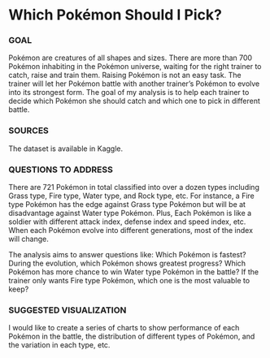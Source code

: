 # Which Pokémon Should I Pick?

### GOAL
Pokémon are creatures of all shapes and sizes. There are more than 700 Pokémon inhabiting in the Pokémon universe, waiting for the right trainer to catch, raise and train them. Raising Pokémon is not an easy task. The trainer will let her Pokémon battle with another trainer’s Pokémon to evolve into its strongest form. The goal of my analysis is to help each trainer to decide which Pokémon she should catch and which one to pick in different battle.

### SOURCES
The dataset is available in Kaggle.

### QUESTIONS TO ADDRESS
There are 721 Pokémon in total classified into over a dozen types including Grass type, Fire type, Water type, and Rock type, etc. For instance, a Fire type Pokémon has the edge against Grass type Pokémon but will be at disadvantage against Water type Pokémon. Plus, Each Pokémon is like a soldier with different attack index, defense index and speed index, etc. When each Pokémon evolve into different generations, most of the index will change. 

The analysis aims to answer questions like: Which Pokémon is fastest? During the evolution, which Pokémon shows greatest progress? Which Pokémon has more chance to win Water type Pokémon in the battle? If the trainer only wants Fire type Pokémon, which one is the most valuable to keep?

### SUGGESTED VISUALIZATION
I would like to create a series of charts to show performance of each Pokémon in the battle, the distribution of different types of Pokémon, and the variation in each type, etc.

